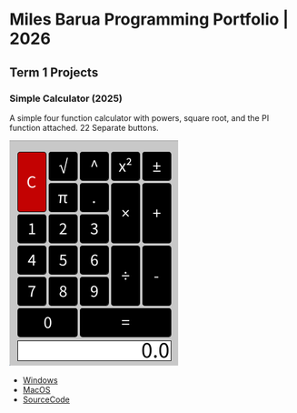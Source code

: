 # Miles Barua Programming Portfolio | 2026

## Term 1 Projects

### Simple Calculator (2025)

A simple four function calculator with powers, square root, and the PI function attached. 22 Separate buttons.

![RunningCalculator](https://github.com/scooba16/Portfolio/blob/main/images/Calculator.png?raw=true)

* [Windows](https://github.com/scooba16/Portfolio/blob/main/src/Calculator/windows-amd64.zip)
* [MacOS](https://github.com/scooba16/Portfolio/blob/main/src/Calculator/macos-x86_64.zip)
* [SourceCode]()
